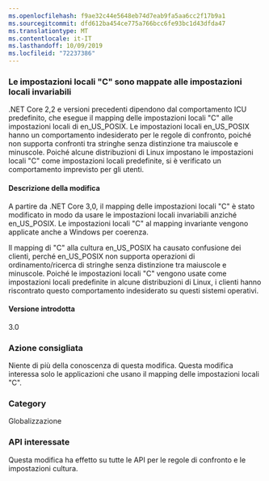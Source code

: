 ```yaml
---
ms.openlocfilehash: f9ae32c44e5648eb74d7eab9fa5aa6cc2f17b9a1
ms.sourcegitcommit: dfd612ba454ce775a766bcc6fe93bc1d43dfda47
ms.translationtype: MT
ms.contentlocale: it-IT
ms.lasthandoff: 10/09/2019
ms.locfileid: "72237386"
---
```

### <a name="c-locale-maps-to-the-invariant-locale"></a>Le impostazioni locali "C" sono mappate alle impostazioni locali invariabili

.NET Core 2,2 e versioni precedenti dipendono dal comportamento ICU predefinito, che esegue il mapping delle impostazioni locali "C" alle impostazioni locali di en_US_POSIX. Le impostazioni locali en_US_POSIX hanno un comportamento indesiderato per le regole di confronto, poiché non supporta confronti tra stringhe senza distinzione tra maiuscole e minuscole. Poiché alcune distribuzioni di Linux impostano le impostazioni locali "C" come impostazioni locali predefinite, si è verificato un comportamento imprevisto per gli utenti. 

#### <a name="change-description"></a>Descrizione della modifica

A partire da .NET Core 3,0, il mapping delle impostazioni locali "C" è stato modificato in modo da usare le impostazioni locali invariabili anziché en_US_POSIX. Le impostazioni locali "C" al mapping invariante vengono applicate anche a Windows per coerenza.

Il mapping di "C" alla cultura en_US_POSIX ha causato confusione dei clienti, perché en_US_POSIX non supporta operazioni di ordinamento/ricerca di stringhe senza distinzione tra maiuscole e minuscole. Poiché le impostazioni locali "C" vengono usate come impostazioni locali predefinite in alcune distribuzioni di Linux, i clienti hanno riscontrato questo comportamento indesiderato su questi sistemi operativi. 

#### <a name="version-introduced"></a>Versione introdotta

3.0

### <a name="recommended-action"></a>Azione consigliata

Niente di più della conoscenza di questa modifica. Questa modifica interessa solo le applicazioni che usano il mapping delle impostazioni locali "C".

### <a name="category"></a>Category

Globalizzazione 

### <a name="affected-apis"></a>API interessate

Questa modifica ha effetto su tutte le API per le regole di confronto e le impostazioni cultura.

<!--

-->
